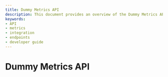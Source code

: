 ```yaml
---
title: Dummy Metrics API
description: This document provides an overview of the Dummy Metrics API, detailing its purpose, available endpoints, usage examples, and guidelines for integration within various applications. It is intended for developers and technical users seeking to implement or evaluate dummy metrics functionalities.
keywords:
- API
- metrics
- integration
- endpoints
- developer guide
---
```


# Dummy Metrics API
